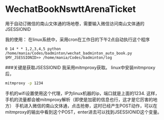 # WechatBookNswttArenaTicket
用于自动订微信的南山文体通的场地卷，需要输入微信访问南山文体通的JSESSIONID

我的使用：
在linux系统中，采用cron在工作日的下午2点自动执行这个程序
```cron
0 14 * * 1,2,3,4,5 python /home/mania/Codes/badminton/wechat_badminton_auto_book.py $MY_JSESSIONID>> /home/mania/Codes/badminton/log
```

###关键是获取JSESSIONID
我采用mitmproxy获取。
linux中安装mitmproxy后，
```bash
mitmproxy -p 1234
```
手机的wifi设置使用这个代理，IP为linux机器的ip，端口就是上面的1234.
这样，手机的流量都会被mitmproxy解析（即使是加密的信息也行，这才是它厉害的地方）
手机进入微信的南山文体通，点击抢劵，这时已经产生POST动作，可以在mitmproxy的输出中看到这个POST，enter进去可以找到JSESSIONID这个变量。
